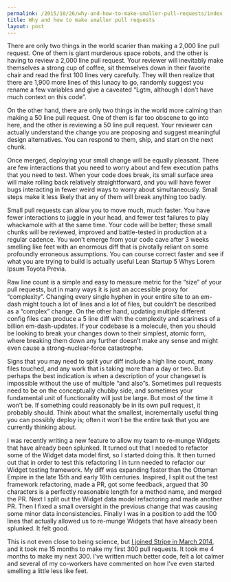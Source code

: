 ```yaml
---
permalink: /2015/10/26/why-and-how-to-make-smaller-pull-requests/index.html
title: Why and how to make smaller pull requests
layout: post
---
```

There are only two things in the world scarier than making a 2,000 line pull request. One of them is giant murderous space robots, and the other is having to review a 2,000 line pull request. Your reviewer will inevitably make themselves a strong cup of coffee, sit themselves down in their favorite chair and read the first 100 lines very carefully. They will then realize that there are 1,900 more lines of this lunacy to go, randomly suggest you rename a few variables and give a caveated “Lgtm, although I don’t have much context on this code”.

On the other hand, there are only two things in the world more calming than making a 50 line pull request. One of them is far too obscene to go into here, and the other is reviewing a 50 line pull request. Your reviewer can actually understand the change you are proposing and suggest meaningful design alternatives. You can respond to them, ship, and start on the next chunk.

Once merged, deploying your small change will be equally pleasant. There are few interactions that you need to worry about and few execution paths that you need to test. When your code does break, its small surface area will make rolling back relatively straightforward, and you will have fewer bugs interacting in fewer weird ways to worry about simultaneously. Small steps make it less likely that any of them will break anything too badly.

Small pull requests can allow you to move much, much faster. You have fewer interactions to juggle in your head, and fewer test failures to play whackamole with at the same time. Your code will be better; these small chunks will be reviewed, improved and battle-tested in production at a regular cadence. You won’t emerge from your code cave after 3 weeks smelling like feet with an enormous diff that is pivotally reliant on some profoundly erroneous assumptions. You can course correct faster and see if what you are trying to build is actually useful Lean Startup 5 Whys Lorem Ipsum Toyota Previa.

Raw line count is a simple and easy to measure metric for the “size” of your pull requests, but in many ways it is just an accessible proxy for “complexity”. Changing every single hyphen in your entire site to an em-dash might touch a lot of lines and a lot of files, but couldn’t be described as a “complex” change. On the other hand, updating multiple different config files can produce a 5 line diff with the complexity and scariness of a billion em-dash-updates. If your codebase is a molecule, then you should be looking to break your changes down to their simplest, atomic form, where breaking them down any further doesn’t make any sense and might even cause a strong-nuclear-force catastrophe.

Signs that you may need to split your diff include a high line count, many files touched, and any work that is taking more than a day or two. But perhaps the best indication is when a description of your changeset is impossible without the use of multiple “and also”s. Sometimes pull requests need to be on the conceptually chubby side, and sometimes your fundamental unit of functionality will just be large. But most of the time it won’t be. If something could reasonably be in its own pull request, it probably should. Think about what the smallest, incrementally useful thing you can possibly deploy is; often it won’t be the entire task that you are currently thinking about.

I was recently writing a new feature to allow my team to re-munge Widgets that have already been splunked. It turned out that I needed to refactor some of the Widget data model first, so I started doing this. It then turned out that in order to test this refactoring I in turn needed to refactor our Widget testing framework. My diff was expanding faster than the Ottoman Empire in the late 15th and early 16th centuries. Inspired, I split out the test framework refactoring, made a PR, got some feedback, argued that 30 characters is a perfectly reasonable length for a method name, and merged the PR. Next I split out the Widget data model refactoring and made another PR. Then I fixed a small oversight in the previous change that was causing some minor data inconsistencies. Finally I was in a position to add the 100 lines that actually allowed us to re-munge Widgets that have already been splunked. It felt good.

This is not even close to being science, but [I joined Stripe in March 2014](http://robertheaton.com/2014/03/07/lessons-from-a-silicon-valley-job-search/), and it took me 15 months to make my first 300 pull requests. It took me 4 months to make my next 300. I’ve written much better code, felt a lot calmer and several of my co-workers have commented on how I’ve even started smelling a little less like feet.
